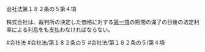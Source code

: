 会社法第１８２条の５第４項

株式会社は、裁判所の決定した価格に対する[第一項](会社法＿＿＿＿第１８２条の５第１項)の期間の満了の日後の法定利率による利息をも支払わなければならない。

#会社法
#会社法/第１８２条の５
#会社法/第１８２条の５/第４項
